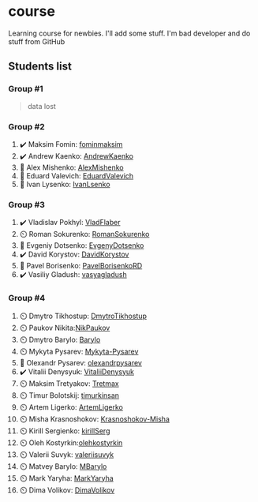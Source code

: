 # course

Learning course for newbies. I'll add some stuff. I'm bad developer and do stuff from GitHub

## Students list

### Group #1

> data lost

### Group #2

1. ✔️ Maksim Fomin: [fominmaksim](https://github.com/fominmaksim)
2. ✔️ Andrew Kaenko: [AndrewKaenko](https://github.com/AndrewKaenko)
3. 🚫 Alex Mishenko: [AlexMishenko](https://github.com/AlexMishenko) 
4. 🚫 Eduard Valevich: [EduardValevich](https://github.com/EduardValevich)
5. 🚫 Ivan Lysenko: [IvanLsenko](https://github.com/IvanLsenko)

### Group #3

1. ✔️ Vladislav Pokhyl: [VladFlaber](https://github.com/VladFlaber)
2. ⏲️ Roman Sokurenko: [RomanSokurenko](https://github.com/RomanSokurenko)
3. 🚫 Evgeniy Dotsenko: [EvgenyDotsenko](https://github.com/EvgenyDotsenko)
4. ✔️ David Korystov: [DavidKorystov](https://github.com/DavidKorystov)
5. 🚫 Pavel Borisenko: [PavelBorisenkoRD](https://github.com/PavelBorisenkoRD)
6. ✔️ Vasiliy Gladush: [vasyagladush](https://github.com/vasyagladush)

### Group #4

1. ⏲️ Dmytro Tikhostup: [DmytroTikhostup](https://github.com/DmytroTikhostup)
2. ⏲️ Paukov Nikita:[NikPaukov](https://github.com/NikPaukov)
3. ⏲️ Dmytro Barylo: [Barylo](https://github.com/Barylo)
4. ⏲️ Mykyta Pysarev: [Mykyta-Pysarev](https://github.com/Mykyta-Pysarev)
5. 🚫 Olexandr Pysarev: [olexandrpysarev](https://github.com/olexandrpysarev)
6. ✔️ Vitalii Denysyuk: [VitaliiDenysyuk](https://github.com/VitaliiDenysyuk)
7. ⏲️ Maksim Tretyakov: [Tretmax](https://github.com/Tretmax)
8. ⏲️ Timur Bolotskij: [timurkinsan](https://github.com/timurkinsan)
9. ⏲️ Artem Ligerko: [ArtemLigerko](https://github.com/ArtemLigerko)
10. ⏲️ Misha Krasnoshokov: [Krasnoshokov-Misha](https://github.com/Krasnoshokov-Misha)
11. ⏲️ Kirill Sergienko: [kirillSerg](https://github.com/KirillSerg)
12. ⏲️ Oleh Kostyrkin:[olehkostyrkin](https://github.com/olehkostyrkin)
13. ⏲️ Valerii Suvyk: [valeriisuvyk](https://github.com/valeriisuvyk)
14. ⏲️ Matvey Barylo: [MBarylo](https://github.com/MBarylo)
15. ⏲️ Mark Yaryha: [MarkYaryha](https://github.com/MarkYaryha)
16. ⏲️ Dima Volikov: [DimaVolikov](https://github.com/DimaVolikov)